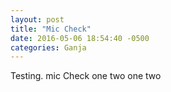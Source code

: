 ```yaml
---
layout: post
title: "Mic Check"
date: 2016-05-06 18:54:40 -0500
categories: Ganja
---
```


Testing. mic Check one two one two